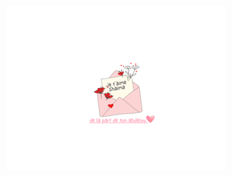 ![lettre](https://raw.githubusercontent.com/AbdelTheGoat/Widget/245289bae1276477dbb27895e82702fcc4c39b14/Pink%20Red%20Pastel%20Simple%20illustration%20Love%20You%20Instagram%20Post.svg)

